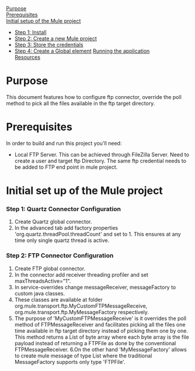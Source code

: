 [Purpose](#purpose)  
[Prerequisites](#prerequisites)  
[Initial setup of the Mule project](#initial-setup-of-the-mule-project)  
* [Step 1: Install ](#step-1-install)  
* [Step 2: Create a new Mule project](#step-2-create-a-new-mule-project)  
* [Step 3: Store the credentials](#step-3-store-the-credentials)  
* [Step 4: Create a Global element](#step-4-create-a-global-element)
[Running the application](#running-the-application)  
[Resources](#resources)

Purpose
=======

This document features how to configure ftp connector, override the poll method to pick all the files available in the ftp target directory.

Prerequisites
=============

In order to build and run this project you'll need:  

* Local FTP Server. This can be achieved through FileZilla Server.
  Need to create a user and target ftp Directory.
  The same ftp credential needs to be added to FTP end point in mule project.

Initial set up of the Mule project
=================================

### Step 1: Quartz Connector Configuration

1. Create Quartz global connector.
2. In the advanced tab add factory properties 'org.quartz.threadPool.threadCount' and set to 1.
   This ensures at any time only single quartz thread is active.

### Step 2: FTP Connector Configuration

1. Create FTP global connector.
2. In the connector add receiver threading profiler and set maxThreadsActive="1".
3. In service-overrides change  messageReceiver, messageFactory to custom java classes.
4. These classes are available at folder org.mule.transport.ftp.MyCustomFTPMessageReceive,    org.mule.transport.ftp.MyMessageFactory respectively.
5. The purpose of 'MyCustomFTPMessageReceive' is it overrides the poll method of FTPMessageReceiver and facilitates picking all the files one time available in ftp target directory instead of picking them one by one. This method returns a List of byte array where each byte array is the file payload instead of returning a FTPFile as done by the conventional FTPMessageReceiver.
6.On the other hand 'MyMessageFactory' allows to create mule message of type List where the traditional MessageFactory supports only type 'FTPFile'.



